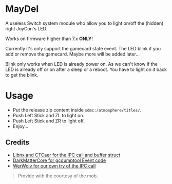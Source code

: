 # MayDel

A useless Switch system module who allow you to light on/off the (hidden) right JoyCon's LED.

Works on firmware higher than 7.x **ONLY**!

Currently it's only support the gamecard state event. The LED blink if you add or remove the gamecard. Maybe more will be added later... 

Blink only works when LED is already power on. As we can't know if the LED is already off or on after a sleep or a reboot. You have to light on it back to get the blink.

# Usage

- Put the release zip content inside `sdmc:/atmosphere/titles/`.
- Push Left Stick and ZL to light on.
- Push Left Stick and ZR to light off.
- Enjoy...

## Credits

- [Libnx and CTCaer for the IPC call and buffer struct](https://github.com/switchbrew/libnx/)
- [DarkMatterCore for gcdumptool Event code](https://github.com/DarkMatterCore/gcdumptool)
- [WerWolv for our own try of the IPC call](https://github.com/WerWolv/)

> Provide with the courtesy of the mob.
